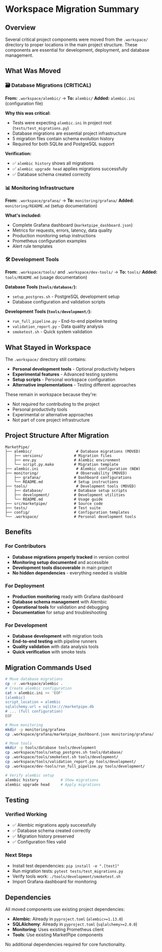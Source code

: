 # Workspace Migration Summary

## Overview

Several critical project components were moved from the `.workspace/` directory to proper locations in the main project structure. These components are essential for development, deployment, and database management.

## What Was Moved

### 🗃️ Database Migrations (CRITICAL)
**From:** `.workspace/alembic/` → **To:** `alembic/`
**Added:** `alembic.ini` (configuration file)

**Why this was critical:**
- Tests were expecting `alembic.ini` in project root (`tests/test_migrations.py`)
- Database migrations are essential project infrastructure
- 5 migration files contain schema evolution history
- Required for both SQLite and PostgreSQL support

**Verification:**
- ✅ `alembic history` shows all migrations
- ✅ `alembic upgrade head` applies migrations successfully
- ✅ Database schema created correctly

### 📊 Monitoring Infrastructure
**From:** `.workspace/grafana/` → **To:** `monitoring/grafana/`
**Added:** `monitoring/README.md` (setup documentation)

**What's included:**
- Complete Grafana dashboard (`marketpipe_dashboard.json`)
- Metrics for requests, errors, latency, data quality
- Production monitoring setup instructions
- Prometheus configuration examples
- Alert rule templates

### 🛠️ Development Tools
**From:** `.workspace/tools/` and `.workspace/dev-tools/` → **To:** `tools/`
**Added:** `tools/README.md` (usage documentation)

**Database Tools (`tools/database/`):**
- `setup_postgres.sh` - PostgreSQL development setup
- Database configuration and validation scripts

**Development Tools (`tools/development/`):**
- `run_full_pipeline.py` - End-to-end pipeline testing
- `validation_report.py` - Data quality analysis
- `smoketest.sh` - Quick system validation

## What Stayed in Workspace

The `.workspace/` directory still contains:
- **Personal development tools** - Optional productivity helpers
- **Experimental features** - Advanced testing systems
- **Setup scripts** - Personal workspace configuration
- **Alternative implementations** - Testing different approaches

These remain in workspace because they're:
- Not required for contributing to the project
- Personal productivity tools
- Experimental or alternative approaches
- Not part of core project infrastructure

## Project Structure After Migration

```
MarketPipe/
├── alembic/                    # Database migrations (MOVED)
│   ├── versions/              # Migration files
│   ├── env.py                 # Alembic environment
│   └── script.py.mako         # Migration template
├── alembic.ini                 # Alembic configuration (NEW)
├── monitoring/                 # Observability (MOVED)
│   ├── grafana/               # Dashboard configurations
│   └── README.md              # Setup instructions
├── tools/                      # Development tools (MOVED)
│   ├── database/              # Database setup scripts
│   ├── development/           # Development utilities
│   └── README.md              # Usage guide
├── src/marketpipe/            # Source code
├── tests/                     # Test suite
├── config/                    # Configuration templates
└── .workspace/                # Personal development tools
```

## Benefits

### For Contributors
- **Database migrations properly tracked** in version control
- **Monitoring setup documented** and accessible
- **Development tools discoverable** in main project
- **No hidden dependencies** - everything needed is visible

### For Deployment
- **Production monitoring** ready with Grafana dashboard
- **Database schema management** with Alembic
- **Operational tools** for validation and debugging
- **Documentation** for setup and troubleshooting

### For Development
- **Database development** with migration tools
- **End-to-end testing** with pipeline runners
- **Quality validation** with data analysis tools
- **Quick verification** with smoke tests

## Migration Commands Used

```bash
# Move database migrations
cp -r .workspace/alembic .
# Create alembic configuration
cat > alembic.ini << 'EOF'
[alembic]
script_location = alembic
sqlalchemy.url = sqlite:///marketpipe.db
# ... (full configuration)
EOF

# Move monitoring
mkdir -p monitoring/grafana
cp .workspace/grafana/marketpipe_dashboard.json monitoring/grafana/

# Move tools
mkdir -p tools/database tools/development
cp .workspace/tools/setup_postgres.sh tools/database/
cp .workspace/tools/smoketest.sh tools/development/
cp .workspace/tools/validation_report.py tools/development/
cp .workspace/dev-tools/run_full_pipeline.py tools/development/

# Verify alembic setup
alembic history          # Show migrations
alembic upgrade head     # Apply migrations
```

## Testing

### Verified Working
- ✅ Alembic migrations apply successfully
- ✅ Database schema created correctly
- ✅ Migration history preserved
- ✅ Configuration files valid

### Next Steps
- Install test dependencies: `pip install -e ".[test]"`
- Run migration tests: `pytest tests/test_migrations.py`
- Verify tools work: `./tools/development/smoketest.sh`
- Import Grafana dashboard for monitoring

## Dependencies

All moved components use existing project dependencies:
- **Alembic**: Already in `pyproject.toml` (`alembic>=1.13.0`)
- **SQLAlchemy**: Already in `pyproject.toml` (`sqlalchemy>=2.0.0`)
- **Monitoring**: Uses existing Prometheus client
- **Tools**: Use existing MarketPipe components

No additional dependencies required for core functionality.
